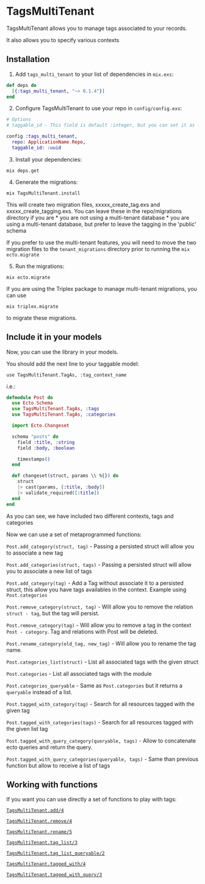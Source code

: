 # TagsMultiTenant

TagsMultiTenant allows you to manage tags associated to your records.

It also allows you to specify various contexts

## Installation

  1. Add `tags_multi_tenant` to your list of dependencies in `mix.exs`:

  ```elixir
  def deps do
    [{:tags_multi_tenant, "~> 0.1.4"}]
  end
  ```

  2. Configure TagsMultiTenant to use your repo in `config/config.exs`:

  ```elixir
  # Options
  # taggable_id - This field is default :integer, but you can set it as :uuid

  config :tags_multi_tenant,
    repo: ApplicationName.Repo,
    taggable_id: :uuid
  ```

  3. Install your dependencies:

  ```
  mix deps.get
  ```

  4. Generate the migrations:

  ```
  mix TagsMultiTenant.install
  ```
  
  This will create two migration files, xxxxx\_create\_tag.exs and xxxxx\_create\_tagging.exs.  You can leave    these in the repo/migrations directory if you are
	* you are not using a multi-tenant database
  	* you are using a multi-tenant database, but prefer to leave the tagging in the 'public' schema

  If you prefer to use the multi-tenant features, you will need to move the two migration files to the ```tenant_migrations``` directory prior to running the ```mix ecto.migrate```

  5. Run the migrations:

  ```
  mix ecto.migrate
  ```
  
  If you are using the Triplex package to manage multi-tenant migrations, you can use 
  
  ```
  mix triplex.migrate
  ``` 
  to migrate these migrations.

## Include it in your models

Now, you can use the library in your models.

You should add the next line to your taggable model:

`use TagsMultiTenant.TagAs, :tag_context_name`

i.e.:

  ```elixir
  defmodule Post do
    use Ecto.Schema
    use TagsMultiTenant.TagAs, :tags
    use TagsMultiTenant.TagAs, :categories

    import Ecto.Changeset

    schema "posts" do
      field :title, :string
      field :body, :boolean

      timestamps()
    end

    def changeset(struct, params \\ %{}) do
      struct
      |> cast(params, [:title, :body])
      |> validate_required([:title])
    end
  end
  ```
As you can see, we have included two different contexts, tags and
categories

Now we can use a set of metaprogrammed functions:

`Post.add_category(struct, tag)` - Passing a persisted struct will
allow you to associate a new tag

`Post.add_categories(struct, tags)` - Passing a persisted struct will
allow you to associate a new list of tags

`Post.add_category(tag)` - Add a Tag without associate it to a persisted struct,
this allow you have tags availables in the context. Example using `Post.categories`

`Post.remove_category(struct, tag)` - Will allow you to remove the relation `struct - tag`,
but the tag will persist.

`Post.remove_category(tag)` - Will allow you to remove a tag in the context `Post - category`. Tag and relations with Post will be deleted.

`Post.rename_category(old_tag, new_tag)` - Will allow you to rename the tag name.

`Post.categories_list(struct)` - List all associated tags with the given
struct

`Post.categories` - List all associated tags with the module

`Post.categories_queryable` - Same as `Post.categories` but it returns a `queryable` instead of a list.

`Post.tagged_with_category(tag)` - Search for all resources tagged with
the given tag

`Post.tagged_with_categories(tags)` - Search for all resources tagged
with the given list tag

`Post.tagged_with_query_category(queryable, tags)` - Allow to
concatenate ecto queries and return the query.

`Post.tagged_with_query_categories(queryable, tags)` - Same than previous function but allow to receive a list of tags


## Working with functions

If you want you can use directly a set of functions to play with tags:

[`TagsMultiTenant.add/4`](https://hexdocs.pm/tags_multi_tenant/TagsMultiTenant.html#add/4)

[`TagsMultiTenant.remove/4`](https://hexdocs.pm/tags_multi_tenant/TagsMultiTenant.html#remove/4)

[`TagsMultiTenant.rename/5`](https://hexdocs.pm/tags_multi_tenant/TagsMultiTenant.html#rename/5)

[`TagsMultiTenant.tag_list/3`](https://hexdocs.pm/tags_multi_tenant/TagsMultiTenant.html#tag_list/3)

[`TagsMultiTenant.tag_list_queryable/2`](https://hexdocs.pm/tags_multi_tenant/TagsMultiTenant.html#tag_list_queryable/2)

[`TagsMultiTenant.tagged_with/4`](https://hexdocs.pm/tags_multi_tenant/TagsMultiTenant.html#tagged_with/4)

[`TagsMultiTenant.tagged_with_query/3`](https://hexdocs.pm/tags_multi_tenant/TagsMultiTenant.html#tagged_with_query/3)
